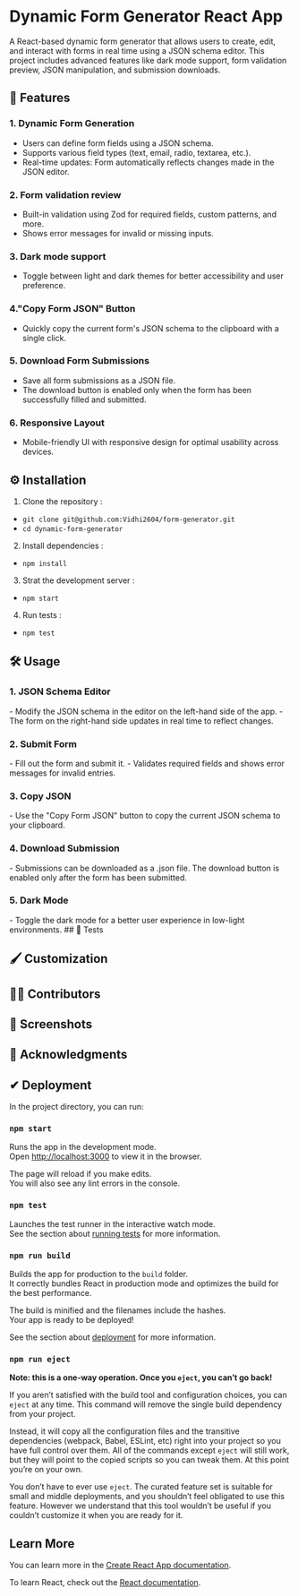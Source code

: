 # Dynamic Form Generator React App

A React-based dynamic form generator that allows users to create, edit, and interact with forms in real time using a JSON schema editor. This project includes advanced features like dark mode support, form validation preview, JSON manipulation, and submission downloads.

## 🚀 Features
<h3>1. Dynamic Form Generation</h3>

- Users can define form fields using a JSON schema.
- Supports various field types (text, email, radio, textarea, etc.).
- Real-time updates: Form automatically reflects changes made in the JSON editor.

<h3>2. Form validation review</h3>

- Built-in validation using Zod for required fields, custom patterns, and more.
- Shows error messages for invalid or missing inputs.

<h3>3. Dark mode support</h3>

- Toggle between light and dark themes for better accessibility and user preference.
  
<h3>4."Copy Form JSON" Button</h3>

- Quickly copy the current form's JSON schema to the clipboard with a single click.

<h3>5. Download Form Submissions</h3>

- Save all form submissions as a JSON file.
- The download button is enabled only when the form has been successfully filled and submitted.

<h3>6. Responsive Layout</h3>

- Mobile-friendly UI with responsive design for optimal usability across devices.


## ⚙️ Installation
1. Clone the repository :
- `git clone git@github.com:Vidhi2604/form-generator.git`
- `cd dynamic-form-generator`

2. Install dependencies :
- `npm install`
3. Strat the development server :
- `npm start`
4. Run tests :
- `npm test`

## 🛠️ Usage
<h3> 1. JSON Schema Editor</h3>
- Modify the JSON schema in the editor on the left-hand side of the app.
- The form on the right-hand side updates in real time to reflect changes.
<h3>2. Submit Form</h3>
- Fill out the form and submit it.
- Validates required fields and shows error messages for invalid entries.
<h3> 3. Copy JSON</h3>
- Use the "Copy Form JSON" button to copy the current JSON schema to your clipboard.
<h3> 4. Download Submission</h3>
- Submissions can be downloaded as a .json file. The download button is enabled only after the form has been submitted.
<h3>5. Dark Mode</h3>
-  Toggle the dark mode for a better user experience in low-light environments.
## 🧪 Tests

## 🖌️ Customization

## 👩‍💻 Contributors

## 📸 Screenshots

## 🌟 Acknowledgments

## ✔ Deployment

In the project directory, you can run:

### `npm start`

Runs the app in the development mode.\
Open [http://localhost:3000](http://localhost:3000) to view it in the browser.

The page will reload if you make edits.\
You will also see any lint errors in the console.

### `npm test`

Launches the test runner in the interactive watch mode.\
See the section about [running tests](https://facebook.github.io/create-react-app/docs/running-tests) for more information.

### `npm run build`

Builds the app for production to the `build` folder.\
It correctly bundles React in production mode and optimizes the build for the best performance.

The build is minified and the filenames include the hashes.\
Your app is ready to be deployed!

See the section about [deployment](https://facebook.github.io/create-react-app/docs/deployment) for more information.

### `npm run eject`

**Note: this is a one-way operation. Once you `eject`, you can’t go back!**

If you aren’t satisfied with the build tool and configuration choices, you can `eject` at any time. This command will remove the single build dependency from your project.

Instead, it will copy all the configuration files and the transitive dependencies (webpack, Babel, ESLint, etc) right into your project so you have full control over them. All of the commands except `eject` will still work, but they will point to the copied scripts so you can tweak them. At this point you’re on your own.

You don’t have to ever use `eject`. The curated feature set is suitable for small and middle deployments, and you shouldn’t feel obligated to use this feature. However we understand that this tool wouldn’t be useful if you couldn’t customize it when you are ready for it.

## Learn More

You can learn more in the [Create React App documentation](https://facebook.github.io/create-react-app/docs/getting-started).

To learn React, check out the [React documentation](https://reactjs.org/).
